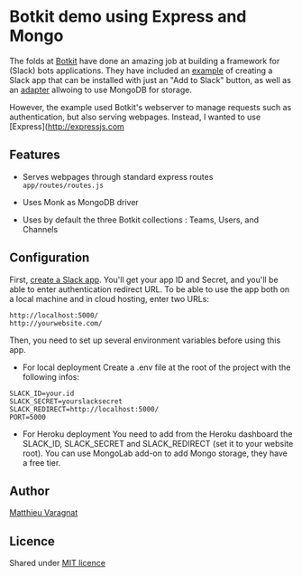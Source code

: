 # Botkit demo using Express and Mongo

The folds at [Botkit](https://github.com/howdyai/botkit) have done an amazing job at building a framework for (Slack) bots applications. They have included an [example](https://github.com/howdyai/botkit/blob/master/examples/slackbutton_bot.js) of creating a Slack app that can be installed with just an "Add to Slack" button, as well as an [adapter](https://github.com/howdyai/botkit-storage-mongo) allwoing to use MongoDB for storage.

However, the example used Botkit's webserver to manage requests such as authentication, but also serving webpages. Instead, I wanted to use [Express](http://expressjs.com

## Features

* Serves webpages through standard express routes
``` app/routes/routes.js ```

* Uses Monk as MongoDB driver
* Uses by default the three Botkit collections : Teams, Users, and Channels

## Configuration

First, [create a Slack app](https://api.slack.com/slack-apps).
You'll get your app ID and Secret, and you'll be able to enter authentication redirect URL. To be able to use the app both on a local machine and in cloud hosting, enter two URLs:
```
http://localhost:5000/
http://yourwebsite.com/
```

Then, you need to set up several environment variables before using this app.

* For local deployment
Create a .env file at the root of the project with the following infos:

```
SLACK_ID=your.id
SLACK_SECRET=yourslacksecret
SLACK_REDIRECT=http://localhost:5000/
PORT=5000
```

* For Heroku deployment
You need to add from the Heroku dashboard the SLACK_ID, SLACK_SECRET and SLACK_REDIRECT (set it to your website root). You can use MongoLab add-on to add Mongo storage, they have a free tier.

## Author
[Matthieu Varagnat](https://twitter.com/MVaragnat)

## Licence
Shared under [MIT licence](http://choosealicense.com/licenses/mit/)
